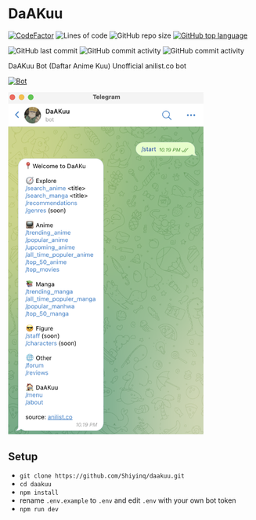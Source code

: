 # DaAKuu 
[![CodeFactor](https://www.codefactor.io/repository/github/shiyinq/daakuu/badge)](https://www.codefactor.io/repository/github/shiyinq/daakuu)
![Lines of code](https://img.shields.io/tokei/lines/github/Shiyinq/daakuu)
![GitHub repo size](https://img.shields.io/github/repo-size/Shiyinq/daakuu)
[![GitHub top language](https://img.shields.io/github/languages/top/Shiyinq/daakuu)](https://github.com/Shiyinq/daakuu)

![GitHub last commit](https://img.shields.io/github/last-commit/Shiyinq/daakuu)
![GitHub commit activity](https://img.shields.io/github/commit-activity/w/Shiyinq/daakuu)
![GitHub commit activity](https://img.shields.io/github/commit-activity/m/Shiyinq/daakuu)

DaAKuu Bot (Daftar Anime Kuu) Unofficial anilist.co bot

[![Bot](https://img.shields.io/badge/Telegram-2CA5E0?style=for-the-badge&logo=telegram&logoColor=white)](https://t.me/DaAKuuBot)


<img width="399" alt="image" src="daakuu.png">

## Setup
- ```git clone https://github.com/Shiyinq/daakuu.git```
- ```cd daakuu```
- ```npm install```
- rename ```.env.example``` to ```.env``` and edit ```.env``` with your own bot token
- ```npm run dev```
